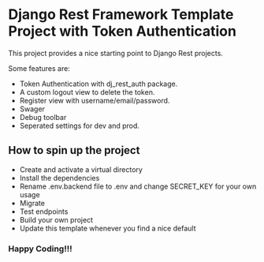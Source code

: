# Django Rest Framework Template Project with Token Authentication

This project provides a nice starting point to Django Rest projects.

Some features are:
- Token Authentication with dj_rest_auth package. 
- A custom logout view to delete the token.
- Register view with username/email/password.
- Swager
- Debug toolbar
- Seperated settings for dev and prod.

## How to spin up the project

- Create and activate a virtual directory
- Install the dependencies
- Rename .env.backend file to .env and change SECRET_KEY for your own usage
- Migrate
- Test endpoints
- Build your own project
- Update this template whenever you find a nice default

### Happy Coding!!!